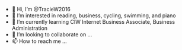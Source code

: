 - 👋 Hi, I’m @TracieW2016
- 👀 I’m interested in reading, business, cycling, swimming, and piano
- 🌱 I’m currently learning CIW Internet Business Associate, Business Administration
- 💞️ I’m looking to collaborate on ...
- 📫 How to reach me ...

<!---
TracieW2016/TracieW2016 is a ✨ special ✨ repository because its `README.md` (this file) appears on your GitHub profile.
You can click the Preview link to take a look at your changes.
--->
